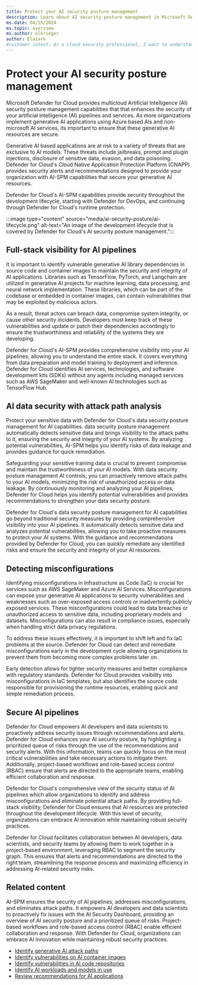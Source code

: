 ```yaml
---
title: Protect your AI security posture management
description: Learn about AI security posture management in Microsoft Defender for Cloud and how it protects your resources from AI threats.
ms.date: 04/15/2024
ms.topic: overview
ms.author: elkrieger
author: Elazark
#customer intent: As a cloud security professional, I want to understand how to secure my generative AI resources using Defender for Cloud's AI security posture management capabilities.
---
```


# Protect your AI security posture management

Microsoft Defender for Cloud provides multicloud Artificial Intelligence (AI) security posture management capabilities that that enhances the security of your artificial intelligence (AI) pipelines and services. As more organizations implement generative AI applications using Azure based AIs and non-microsoft AI services, its important to ensure that these generative AI resources are secure.

Generative AI based applications are at risk to a variety of threats that are exclusive to AI models. These threats include jailbreaks, prompt and plugin injections, disclosure of sensitive data, evasion, and data poisoning. Defender for Cloud's Cloud Native Application Protection Platform (CNAPP) provides security alerts and recommendations designed to provide your organization with AI-SPM capabilities that secure your generative AI resources.

Defender for Cloud's AI-SPM capabilities provide security throughout the development lifecycle, starting with Defender for DevOps, and continuing through Defender for Cloud's runtime protection.

:::image type="content" source="media/ai-security-posture/ai-lifecycle.png" alt-text="An image of the development lifecycle that is covered by Defender for Cloud's AI security posture management.":::

## Full-stack visibility for AI pipelines

It is important to identify vulnerable generative AI library dependencies in source code and container images to maintain the security and integrity of AI applications. Libraries such as TensorFlow, PyTorch, and Langchain are utilized in generative AI projects for  machine learning, data processing, and neural network implementation. These libraries, which can be part of the codebase or embedded in container images, can contain vulnerabilities that may be exploited by malicious actors. 

As a result, threat actors can breach data, compromise system integrity, or cause other security incidents. Developers must keep track of these vulnerabilities and update or patch their dependencies accordingly to ensure the trustworthiness and reliability of the systems they are developing.

Defender for Cloud's AI-SPM provides comprehensive visibility into your AI pipelines, allowing you to understand the entire stack. It covers everything from data preparation and model training to deployment and inference. Defender for Cloud identifies AI services, technologies, and software development kits (SDKs) without any agents including managed services such as AWS SageMaker and well-known AI technologies such as TensorFlow Hub.

## AI data security with attack path analysis

Protect your sensitive data with Defender for Cloud's data security posture management for AI capabilities. data security posture management automatically detects sensitive data and brings visibility to the attack paths to it, ensuring the security and integrity of your AI systems. By analyzing potential vulnerabilities, AI-SPM helps you identify risks of data leakage and provides guidance for quick remediation.

Safeguarding your sensitive training data is crucial to prevent compromise and maintain the trustworthiness of your AI models. With data security posture management AI controls, you can proactively remove attack paths to your AI models, minimizing the risk of unauthorized access or data leakage. By continuously monitoring and analyzing your AI pipelines, Defender for Cloud helps you identify potential vulnerabilities and provides recommendations to strengthen your data security posture.

Defender for Cloud's data security posture management for AI capabilities go beyond traditional security measures by providing comprehensive visibility into your AI pipelines. It automatically detects sensitive data and analyzes potential vulnerabilities, allowing you to take proactive measures to protect your AI systems. With the guidance and recommendations provided by Defender for Cloud, you can quickly remediate any identified risks and ensure the security and integrity of your AI resources.

## Detecting misconfigurations

Identifying misconfigurations in Infrastructure as Code (IaC) is crucial for services such as AWS SageMaker and Azure AI Services. Misconfigurations can expose your generative AI applications to security vulnerabilities and weaknesses such as over-exposed access controls or inadvertently publicly exposed services. These misconfigurations could lead to data breaches or unauthorized access to sensitive data, including proprietary models and datasets. Misconfigurations can also result in compliance issues, especially when handling strict data privacy regulations.

To address these issues effectively, it is important to shift left and fix IaC problems at the source. Defender for Cloud can detect and remediate misconfigurations early in the development cycle allowing organizations to prevent them from becoming more complex problems later on. 

Early detection allows for tighter security measures and better compliance with regulatory standards. Defender for Cloud provides visibility into misconfigurations in IaC templates, but also identifies the source code responsible for provisioning the runtime resources, enabling quick and simple remediation process.

## Secure AI pipelines

Defender for Cloud empowers AI developers and data scientists to proactively address security issues through recommendations and alerts. Defender for Cloud enhances your AI security posture, by highlighting a prioritized queue of risks through the use of the recommendations and security alerts. With this information, teams can quickly focus on the most critical vulnerabilities and take necessary actions to mitigate them. Additionally, project-based workflows and role-based access control (RBAC) ensure that alerts are directed to the appropriate teams, enabling efficient collaboration and response.

Defender for Cloud's comprehensive view of the security status of AI pipelines which allow organizations to identify and address misconfigurations and eliminate potential attack paths. By providing full-stack visibility, Defender for Cloud ensures that AI resources are protected throughout the development lifecycle. With this level of security, organizations can embrace AI innovation while maintaining robust security practices.

Defender for Cloud facilitates collaboration between AI developers, data scientists, and security teams by allowing them to work together in a project-based environment, leveraging RBAC to segment the security graph. This ensures that alerts and recommendations are directed to the right team, streamlining the response process and maximizing efficiency in addressing AI-related security risks.

## Related content

AI-SPM ensures the security of AI pipelines, addresses misconfigurations, and eliminates attack paths. It empowers AI developers and data scientists to proactively fix issues with the AI Security Dashboard, providing an overview of AI security posture and a prioritized queue of risks. Project-based workflows and role-based access control (RBAC) enable efficient collaboration and response. With Defender for Cloud, organizations can embrace AI innovation while maintaining robust security practices.

- [Identify generative AI attack paths](Identify-ai-attack-paths.md)
- [Identify vulnerabilities on AI container images](identify-ai-container-image.md)
- [Identify vulnerabilities in AI code repositories](identify-ai-vulnerable-code.md)
- [Identify AI workloads and models in use](identify-ai-workload-model.md)
- [Review recommendations for AI applications](review-recommendations-for-ai.md)
